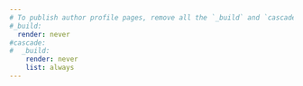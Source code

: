 ```yaml
---
# To publish author profile pages, remove all the `_build` and `cascade` settings below.
#_build:
  render: never
#cascade:
#  _build:
    render: never
    list: always
---
```

